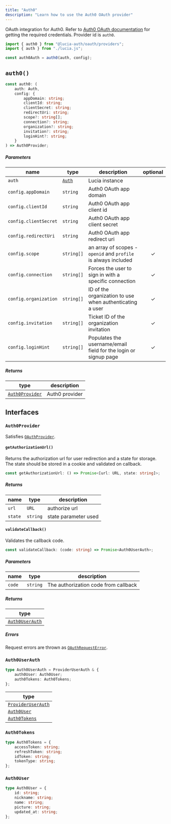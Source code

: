 ```yaml
---
title: "Auth0"
description: "Learn how to use the Auth0 OAuth provider"
---
```


OAuth integration for Auth0. Refer to [Auth0 OAuth documentation](https://auth0.com/docs/get-started/authentication-and-authorization-flow/add-login-auth-code-flow) for getting the required credentials. Provider id is `auth0`.

```ts
import { auth0 } from "@lucia-auth/oauth/providers";
import { auth } from "./lucia.js";

const auth0Auth = auth0(auth, config);
```

## `auth0()`

```ts
const auth0: (
	auth: Auth,
	config: {
		appDomain: string;
		clientId: string;
		clientSecret: string;
		redirectUri: string;
		scope?: string[];
		connection?: string;
		organization?: string;
		invitation?: string;
		loginHint?: string;
	}
) => Auth0Provider;
```

##### Parameters

| name                  | type                                       | description                                                     | optional |
| --------------------- | ------------------------------------------ | --------------------------------------------------------------- | :------: |
| `auth`                | [`Auth`](/reference/lucia/interfaces/auth) | Lucia instance                                                  |          |
| `config.appDomain`    | `string`                                   | Auth0 OAuth app domain                                          |          |
| `config.clientId`     | `string`                                   | Auth0 OAuth app client id                                       |          |
| `config.clientSecret` | `string`                                   | Auth0 OAuth app client secret                                   |          |
| `config.redirectUri`  | `string`                                   | Auth0 OAuth app redirect uri                                    |          |
| `config.scope`        | `string[]`                                 | an array of scopes - `openid` and `profile` is always included  |    ✓     |
| `config.connection`   | `string[]`                                 | Forces the user to sign in with a specific connection           |    ✓     |
| `config.organization` | `string[]`                                 | ID of the organization to use when authenticating a user        |    ✓     |
| `config.invitation`   | `string[]`                                 | Ticket ID of the organization invitation                        |    ✓     |
| `config.loginHint`    | `string[]`                                 | Populates the username/email field for the login or signup page |    ✓     |

##### Returns

| type                              | description    |
| --------------------------------- | -------------- |
| [`Auth0Provider`](#auth0provider) | Auth0 provider |

## Interfaces

### `Auth0Provider`

Satisfies [`OAuthProvider`](/reference/oauth/interfaces#oauthprovider).

#### `getAuthorizationUrl()`

Returns the authorization url for user redirection and a state for storage. The state should be stored in a cookie and validated on callback.

```ts
const getAuthorizationUrl: () => Promise<[url: URL, state: string]>;
```

##### Returns

| name    | type     | description          |
| ------- | -------- | -------------------- |
| `url`   | `URL`    | authorize url        |
| `state` | `string` | state parameter used |

#### `validateCallback()`

Validates the callback code.

```ts
const validateCallback: (code: string) => Promise<Auth0UserAuth>;
```

##### Parameters

| name   | type     | description                          |
| ------ | -------- | ------------------------------------ |
| `code` | `string` | The authorization code from callback |

##### Returns

| type                              |
| --------------------------------- |
| [`Auth0UserAuth`](#auth0userauth) |

##### Errors

Request errors are thrown as [`OAuthRequestError`](/reference/oauth/interfaces#oauthrequesterror).

### `Auth0UserAuth`

```ts
type Auth0UserAuth = ProviderUserAuth & {
	auth0User: Auth0User;
	auth0Tokens: Auth0Tokens;
};
```

| type                                                               |
| ------------------------------------------------------------------ |
| [`ProviderUserAuth`](/reference/oauth/interfaces#provideruserauth) |
| [`Auth0User`](#auth0user)                                          |
| [`Auth0Tokens`](#auth0tokens)                                      |

### `Auth0Tokens`

```ts
type Auth0Tokens = {
	accessToken: string;
	refreshToken: string;
	idToken: string;
	tokenType: string;
};
```

### `Auth0User`

```ts
type Auth0User = {
	id: string;
	nickname: string;
	name: string;
	picture: string;
	updated_at: string;
};
```
